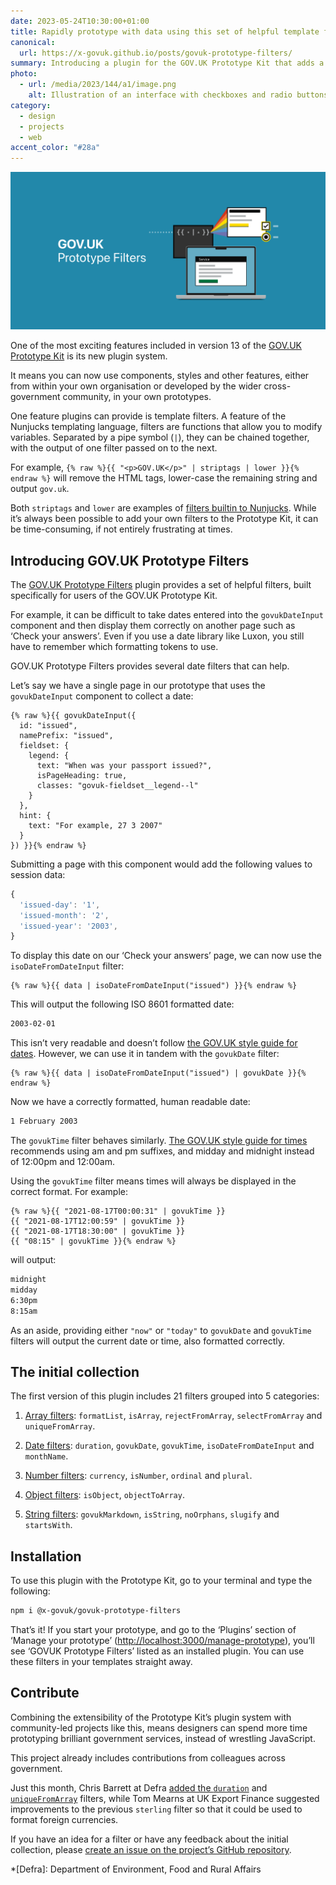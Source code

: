 ```yaml
---
date: 2023-05-24T10:30:00+01:00
title: Rapidly prototype with data using this set of helpful template filters
canonical:
  url: https://x-govuk.github.io/posts/govuk-prototype-filters/
summary: Introducing a plugin for the GOV.UK Prototype Kit that adds a helpful collection of Nunjucks template filters. Rapidly modify and transform data while ensuring it follows the GOV.UK style guide.
photo:
  - url: /media/2023/144/a1/image.png
    alt: Illustration of an interface with checkboxes and radio buttons being generated from code, floating above a laptop.
category:
  - design
  - projects
  - web
accent_color: "#28a"
---
```


![Illustration of an interface with checkboxes and radio buttons being generated from code, floating above a laptop.](/media/2023/144/a1/image.png)

One of the most exciting features included in version 13 of the [GOV.UK Prototype Kit][1] is its new plugin system.

It means you can now use components, styles and other features, either from within your own organisation or developed by the wider cross-government community, in your own prototypes.

One feature plugins can provide is template filters. A feature of the Nunjucks templating language, filters are functions that allow you to modify variables. Separated by a pipe symbol (`|`), they can be chained together, with the output of one filter passed on to the next.

For example, `{% raw %}{{ "<p>GOV.UK</p>" | striptags | lower }}{% endraw %}` will remove the HTML tags, lower-case the remaining string and output `gov.uk`.

Both `striptags` and `lower` are examples of [filters builtin to Nunjucks][2]. While it’s always been possible to add your own filters to the Prototype Kit, it can be time-consuming, if not entirely frustrating at times.

## Introducing GOV.UK Prototype Filters

The [GOV.UK Prototype Filters][3] plugin provides a set of helpful filters, built specifically for users of the GOV.UK Prototype Kit.

For example, it can be difficult to take dates entered into the `govukDateInput` component and then display them correctly on another page such as ‘Check your answers’. Even if you use a date library like Luxon, you still have to remember which formatting tokens to use.

GOV.UK Prototype Filters provides several date filters that can help.

Let’s say we have a single page in our prototype that uses the `govukDateInput` component to collect a date:

```njk
{% raw %}{{ govukDateInput({
  id: "issued",
  namePrefix: "issued",
  fieldset: {
    legend: {
      text: "When was your passport issued?",
      isPageHeading: true,
      classes: "govuk-fieldset__legend--l"
    }
  },
  hint: {
    text: "For example, 27 3 2007"
  }
}) }}{% endraw %}
```

Submitting a page with this component would add the following values to session data:

```js
{
  'issued-day': '1',
  'issued-month': '2',
  'issued-year': '2003',
}
```

To display this date on our ‘Check your answers’ page, we can now use the `isoDateFromDateInput` filter:

```njk
{% raw %}{{ data | isoDateFromDateInput("issued") }}{% endraw %}
```

This will output the following ISO 8601 formatted date:

```html
2003-02-01
```

This isn’t very readable and doesn’t follow [the GOV.UK style guide for dates][4]. However, we can use it in tandem with the `govukDate` filter:

```njk
{% raw %}{{ data | isoDateFromDateInput("issued") | govukDate }}{% endraw %}
```

Now we have a correctly formatted, human readable date:

```html
1 February 2003
```

The `govukTime` filter behaves similarly. [The GOV.UK style guide for times][5] recommends using am and pm suffixes, and midday and midnight instead of 12:00pm and 12:00am.

Using the `govukTime` filter means times will always be displayed in the correct format. For example:

```njk
{% raw %}{{ "2021-08-17T00:00:31" | govukTime }}
{{ "2021-08-17T12:00:59" | govukTime }}
{{ "2021-08-17T18:30:00" | govukTime }}
{{ "08:15" | govukTime }}{% endraw %}
```

will output:

```html
midnight
midday
6:30pm
8:15am
```

As an aside, providing either `"now"` or `"today"` to `govukDate` and `govukTime` filters will output the current date or time, also formatted correctly.

## The initial collection

The first version of this plugin includes 21 filters grouped into 5 categories:

1. [Array filters][6]: `formatList`, `isArray`, `rejectFromArray`, `selectFromArray` and `uniqueFromArray`.

2. [Date filters][7]: `duration`, `govukDate`, `govukTime`, `isoDateFromDateInput` and `monthName`.

3. [Number filters][8]: `currency`, `isNumber`, `ordinal` and `plural`.

4. [Object filters][9]: `isObject`, `objectToArray`.

5. [String filters][10]: `govukMarkdown`, `isString`, `noOrphans`, `slugify` and `startsWith`.

## Installation

To use this plugin with the Prototype Kit, go to your terminal and type the following:

```bash
npm i @x-govuk/govuk-prototype-filters
```

That’s it! If you start your prototype, and go to the ‘Plugins’ section of ‘Manage your prototype’ (<http://localhost:3000/manage-prototype>), you’ll see ‘GOVUK Prototype Filters’ listed as an installed plugin. You can use these filters in your templates straight away.

## Contribute

Combining the extensibility of the Prototype Kit’s plugin system with community-led projects like this, means designers can spend more time prototyping brilliant government services, instead of wrestling JavaScript.

This project already includes contributions from colleagues across government.

Just this month, Chris Barrett at Defra [added the `duration`][11] and [`uniqueFromArray`][12] filters, while Tom Mearns at UK Export Finance suggested improvements to the previous `sterling` filter so that it could be used to format foreign currencies.

If you have an idea for a filter or have any feedback about the initial collection, please [create an issue on the project’s GitHub repository][13].

[1]: https://prototype-kit.service.gov.uk/docs/
[2]: https://mozilla.github.io/nunjucks/templating.html#builtin-filters
[3]: https://x-govuk.github.io/govuk-prototype-filters/
[4]: https://www.gov.uk/guidance/style-guide/a-to-z-of-gov-uk-style#dates
[5]: https://www.gov.uk/guidance/style-guide/a-to-z-of-gov-uk-style#times
[6]: https://x-govuk.github.io/govuk-prototype-filters/array/
[7]: https://x-govuk.github.io/govuk-prototype-filters/date/
[8]: https://x-govuk.github.io/govuk-prototype-filters/number/
[9]: https://x-govuk.github.io/govuk-prototype-filters/object/
[10]: https://x-govuk.github.io/govuk-prototype-filters/string/
[11]: https://github.com/x-govuk/govuk-prototype-filters/pull/11
[12]: https://github.com/x-govuk/govuk-prototype-filters/pull/4
[13]: https://github.com/x-govuk/govuk-prototype-filters/issues

*[Defra]: Department of Environment, Food and Rural Affairs
